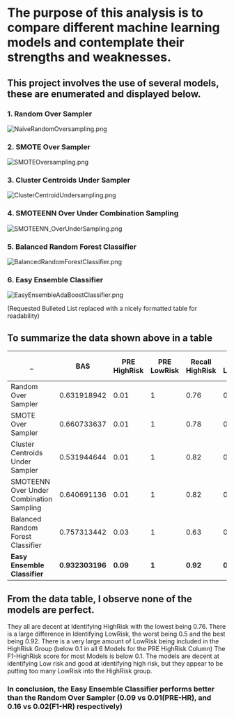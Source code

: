 # The purpose of this analysis is to compare different machine learning models and contemplate their strengths and weaknesses.

## This project involves the use of several models, these are enumerated and displayed below.

### 1. Random Over Sampler
![NaiveRandomOversampling.png](NaiveRandomOversampling.png)
### 2. SMOTE Over Sampler
![SMOTEOversampling.png](SMOTEOversampling.png)
### 3. Cluster Centroids Under Sampler
![ClusterCentroidUndersampling.png](ClusterCentroidUndersampling.png)
### 4. SMOTEENN Over Under Combination Sampling
![SMOTEENN_OverUnderSampling.png](SMOTEENN_OverUnderSampling.png)
### 5. Balanced Random Forest Classifier
![BalancedRandomForestClassifier.png](BalancedRandomForestClassifier.png)
### 6. Easy Ensemble Classifier
![EasyEnsembleAdaBoostClassifier.png](EasyEnsembleAdaBoostClassifier.png)


(Requested Bulleted List replaced with a nicely formatted table for readability)

## To summarize the data shown above in a table
 _ | BAS | PRE HighRisk | PRE LowRisk | Recall HighRisk | Recall LowRisk | F1 High Risk | F1 Low Risk
--- | --- | --- | --- | --- | --- | --- | ---
Random Over Sampler | 0.631918942 | 0.01 | 1 | 0.76 | 0.5 | 0.02 | 0.67
SMOTE Over Sampler | 0.660733637 | 0.01 | 1 | 0.78 | 0.54 | 0.02 | 0.7
Cluster Centroids Under Sampler | 0.531944644 | 0.01 | 1 | 0.82 | 0.24 | 0.01 | 0.39
SMOTEENN Over Under Combination Sampling | 0.640691136 | 0.01 | 1 | 0.82 | 0.46 | 0.02 | 0.63
Balanced Random Forest Classifier | 0.757313442 | 0.03 | 1 | 0.63 | 0.88 | 0.06 | 0.94
**Easy Ensemble Classifier** | **0.932303196** | **0.09** | **1** | **0.92** | **0.94** | **0.16** | **0.97**

## From the data table, I observe none of the models are perfect.
They all are decent at Identifying HighRisk with the lowest being 0.76.
There is a large difference in Identifying LowRisk, the worst being 0.5 and the best being 0.92.  There is a very large amount of LowRisk being included in the HighRisk Group (below 0.1 in all 6 Models for the PRE HighRisk Column) The F1-HighRisk score for most Models is below 0.1. The models are decent at identifying Low risk and good at identifying high risk, but they appear to be putting too many LowRisk into the HighRisk group. 

### In conclusion, the Easy Ensemble Classifier performs better than the Random Over Sampler (0.09 vs 0.01(PRE-HR), and 0.16 vs 0.02(F1-HR) respectively)


